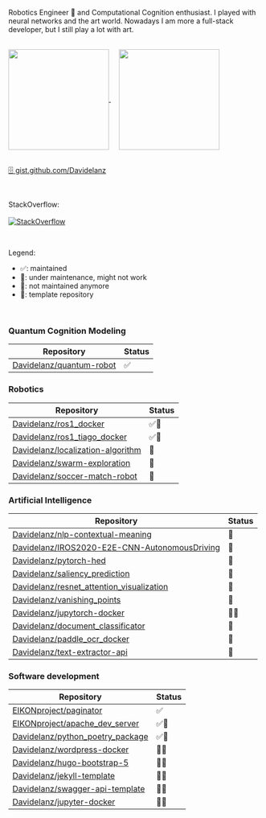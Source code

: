 Robotics Engineer 🤖 and Computational Cognition enthusiast.
I played with neural networks and the art world.
Nowadays I am more a full-stack developer, but I still play a lot with art.

<br>


<a href="https://github.com/anuraghazra/github-readme-stats">
  <img height=200 align="center" src="https://github-readme-stats.vercel.app/api?username=davidelanz&theme=transparent&show_icons=true&include_all_commits=true&count_private=false&hide_rank=true" />
</a>
&nbsp;&nbsp;&nbsp;
<a href="https://github.com/anuraghazra/convoychat">
  <img height=200 align="center" src="https://github-readme-stats.vercel.app/api/top-langs?username=davidelanz&theme=transparent&show_icons=true&layout=compact&langs_count=9&hide=Jupyter%20Notebook" />
</a>
<br>


<br>

[🗄 gist.github.com/Davidelanz](https://gist.github.com/Davidelanz)

<br>

StackOverflow: <br><br>
[![StackOverflow](https://github-readme-stackoverflow.vercel.app/?userID=13975476&layout=compact&theme=dark)](https://stackoverflow.com/users/13975476/)


<br>


Legend:
- ✅: maintained
- 🚧: under maintenance, might not work
- 🛑: not maintained anymore
- 📄: template repository

<br>

### Quantum Cognition Modeling 

| Repository                                                              | Status |
| ----------------------------------------------------------------------- | ------ |
| [Davidelanz/quantum-robot](https://github.com/Davidelanz/quantum-robot) | ✅      |


### Robotics

| Repository                                                                                | Status |
| ----------------------------------------------------------------------------------------- | ------ |
| [Davidelanz/ros1_docker](https://github.com/Davidelanz/ros1_docker)                       | ✅📄     |
| [Davidelanz/ros1_tiago_docker](https://github.com/Davidelanz/ros1_tiago_docker)           | ✅📄     |
| [Davidelanz/localization-algorithm](https://github.com/Davidelanz/localization-algorithm) | 🛑      |
| [Davidelanz/swarm-exploration](https://github.com/Davidelanz/swarm-exploration)           | 🛑      |
| [Davidelanz/soccer-match-robot](https://github.com/Davidelanz/soccer-match-robot)         | 🛑      |


### Artificial Intelligence

| Repository                                                                                                        | Status |
| ----------------------------------------------------------------------------------------------------------------- | ------ |
| [Davidelanz/nlp-contextual-meaning](https://github.com/Davidelanz/nlp-contextual-meaning)                         | 🚧      |
| [Davidelanz/IROS2020-E2E-CNN-AutonomousDriving](https://github.com/Davidelanz/IROS2020-E2E-CNN-AutonomousDriving) | 🛑      |
| [Davidelanz/pytorch-hed](https://github.com/Davidelanz/pytorch-hed)                                               | 🛑      |
| [Davidelanz/saliency_prediction](https://github.com/Davidelanz/saliency_prediction)                               | 🛑      |
| [Davidelanz/resnet_attention_visualization](https://github.com/Davidelanz/resnet_attention_visualization)         | 🛑      |
| [Davidelanz/vanishing_points](https://github.com/Davidelanz/vanishing_points)                                     | 🛑      |
| [Davidelanz/jupytorch-docker](https://github.com/Davidelanz/jupytorch-docker)                                     | 🛑📄     |
| [Davidelanz/document_classificator](https://github.com/Davidelanz/document_classificator)                         | 🛑      |
| [Davidelanz/paddle_ocr_docker](https://github.com/Davidelanz/paddle_ocr_docker)                                   | 🛑      |
| [Davidelanz/text-extractor-api](https://github.com/Davidelanz/text-extractor-api)                                 | 🛑      |


### Software development

| Repository                                                                              | Status |
| --------------------------------------------------------------------------------------- | ------ |
| [EIKONproject/paginator](https://github.com/EIKONproject/paginator)                     | ✅    |
| [EIKONproject/apache_dev_server](https://github.com/EIKONproject/apache_dev_server)     | ✅📄  |
| [Davidelanz/python_poetry_package](https://github.com/Davidelanz/python_poetry_package) | ✅📄  |
| [Davidelanz/wordpress-docker](https://github.com/Davidelanz/wordpress-docker)           | 🚧📄  |
| [Davidelanz/hugo-bootstrap-5](https://github.com/Davidelanz/hugo-bootstrap-5)           | 🚧📄  |
| [Davidelanz/jekyll-template](https://github.com/Davidelanz/jekyll-template)             | 🚧📄  |
| [Davidelanz/swagger-api-template](https://github.com/Davidelanz/swagger-api-template)   | 🛑📄  |
| [Davidelanz/jupyter-docker](https://github.com/Davidelanz/jupyter-docker)               | 🛑📄  |



